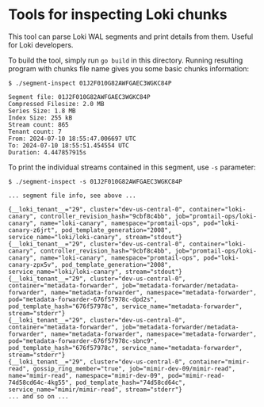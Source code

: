# Tools for inspecting Loki chunks

This tool can parse Loki WAL segments and print details from them. Useful for Loki developers.

To build the tool, simply run `go build` in this directory. Running resulting program with chunks file name gives you some basic chunks information:

```shell
$ ./segment-inspect 01J2F010G82AWFGAEC3WGKC84P

Segment file: 01J2F010G82AWFGAEC3WGKC84P
Compressed Filesize: 2.0 MB
Series Size: 1.8 MB
Index Size: 255 kB
Stream count: 865
Tenant count: 7
From: 2024-07-10 18:55:47.006697 UTC
To: 2024-07-10 18:55:51.454554 UTC
Duration: 4.447857915s
```

To print the individual streams contained in this segment, use `-s` parameter:

```shell script
$ ./segment-inspect -s 01J2F010G82AWFGAEC3WGKC84P

... segment file info, see above ...

{__loki_tenant__="29", cluster="dev-us-central-0", container="loki-canary", controller_revision_hash="9cbf8c4bb", job="promtail-ops/loki-canary", name="loki-canary", namespace="promtail-ops", pod="loki-canary-z6jrt", pod_template_generation="2008", service_name="loki/loki-canary", stream="stdout"}
{__loki_tenant__="29", cluster="dev-us-central-0", container="loki-canary", controller_revision_hash="9cbf8c4bb", job="promtail-ops/loki-canary", name="loki-canary", namespace="promtail-ops", pod="loki-canary-zpx5v", pod_template_generation="2008", service_name="loki/loki-canary", stream="stdout"}
{__loki_tenant__="29", cluster="dev-us-central-0", container="metadata-forwarder", job="metadata-forwarder/metadata-forwarder", name="metadata-forwarder", namespace="metadata-forwarder", pod="metadata-forwarder-676f57978c-dpd2s", pod_template_hash="676f57978c", service_name="metadata-forwarder", stream="stderr"}
{__loki_tenant__="29", cluster="dev-us-central-0", container="metadata-forwarder", job="metadata-forwarder/metadata-forwarder", name="metadata-forwarder", namespace="metadata-forwarder", pod="metadata-forwarder-676f57978c-sbnc9", pod_template_hash="676f57978c", service_name="metadata-forwarder", stream="stderr"}
{__loki_tenant__="29", cluster="dev-us-central-0", container="mimir-read", gossip_ring_member="true", job="mimir-dev-09/mimir-read", name="mimir-read", namespace="mimir-dev-09", pod="mimir-read-74d58cd64c-4kg55", pod_template_hash="74d58cd64c", service_name="mimir/mimir-read", stream="stderr"}
... and so on ...
```

